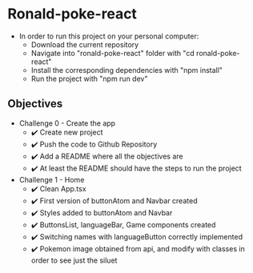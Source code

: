 # Ronald-poke-react
- In order to run this project on your personal computer:
  - Download the current repository
  - Navigate into "ronald-poke-react" folder with "cd ronald-poke-react"
  - Install the corresponding dependencies with "npm install"
  - Run the project with "npm run dev"
## Objectives
- Challenge 0 - Create the app
  - ✔️ Create new project
  - ✔️ Push the code to Github Repository
  - ✔️ Add a README where all the objectives are
  - ✔️ At least the README should have the steps to run the project
- Challenge 1 - Home
	- ✔️ Clean App.tsx
	- ✔️ First version of buttonAtom and Navbar created
  - ✔️ Styles added to buttonAtom and Navbar
  - ✔️ ButtonsList, languageBar, Game components created
  - ✔️ Switching names with languageButton correctly implemented
  - ✔️ Pokemon image obtained from api, and modify with classes in order to see just the siluet